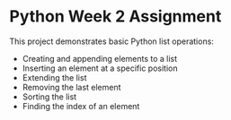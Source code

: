 # Python Week 2 Assignment

This project demonstrates basic Python list operations:
- Creating and appending elements to a list
- Inserting an element at a specific position
- Extending the list
- Removing the last element
- Sorting the list
- Finding the index of an element

